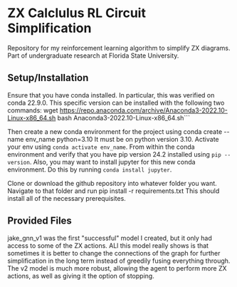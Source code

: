 # ZX Calclulus RL Circuit Simplification
 Repository for my reinforcement learning algorithm to simplify ZX diagrams. Part of undergraduate research at Florida State University.

 ## Setup/Installation

Ensure that you have conda installed. In particular, this was verified on conda 22.9.0. This specific version can be installed with the following two commands:
    wget https://repo.anaconda.com/archive/Anaconda3-2022.10-Linux-x86_64.sh
    bash Anaconda3-2022.10-Linux-x86_64.sh```

Then create a new conda environment for the project using
    conda create --name env_name python=3.10
It must be on python version 3.10. Activate your env using ```conda activate env_name```. From within the conda environment and verify that you have pip version 24.2 installed using ```pip --version```. Also, you may want to install jupyter for this new conda environment. Do this by running ```conda install jupyter```.

Clone or download the github repository into whatever folder you want. Navigate to that folder and run
    pip install -r requirements.txt
This should install all of the necessary prerequisites.

## Provided Files
jake_gnn_v1 was the first "successful" model I created, but it only had access to some of the ZX actions. ALl this model really shows is that sometimes it is better to change the connections of the graph for further simplification in the long term instead of greedily fusing everything through. The v2 model is much more robust, allowing the agent to perform more ZX actions, as well as giving it the option of stopping.

